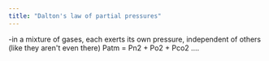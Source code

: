 ```yaml
---
title: "Dalton's law of partial pressures"
---
```

-in a mixture of gases, each exerts its own pressure, independent of others (like they aren't even there)
Patm = Pn2 + Po2 + Pco2 ....

